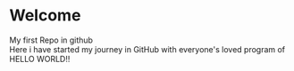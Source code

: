 # Welcome
My first Repo in github
<br>
Here i have started my journey in GitHub with everyone's loved program of HELLO WORLD!!

